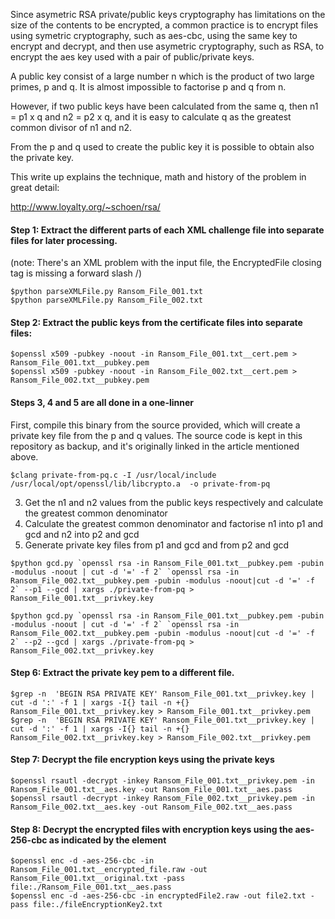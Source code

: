 Since asymetric RSA private/public keys cryptography has limitations on the size of the contents to be encrypted, a common practice is to encrypt files using symetric cryptography, such as aes-cbc, using the same key to encrypt and decrypt, and then use asymetric cryptography, such as RSA, to encrypt the aes key used with a pair of public/private keys.

A public key consist of a large number n which is the product of two large primes, p and q. It is almost impossible to factorise p and q from n. 

However, if two public keys have been calculated from the same q, then n1 = p1 x q and n2 = p2 x q, and it is easy to calculate q as the greatest common divisor of n1 and n2.

From the p and q used to create the public key it is possible to obtain also the private key.

This write up explains the technique, math and history of the problem in great detail:

http://www.loyalty.org/~schoen/rsa/

#### Step 1: Extract the different parts of each XML challenge file into separate files for later processing.

(note: There's an XML problem with the input file, the EncryptedFile closing tag is missing a forward slash /)
```
$python parseXMLFile.py Ransom_File_001.txt 
$python parseXMLFile.py Ransom_File_002.txt 
```
#### Step 2: Extract the public keys from the certificate files into separate files:
``` 
$openssl x509 -pubkey -noout -in Ransom_File_001.txt__cert.pem > Ransom_File_001.txt__pubkey.pem
$openssl x509 -pubkey -noout -in Ransom_File_002.txt__cert.pem > Ransom_File_002.txt__pubkey.pem
```

#### Steps 3, 4 and 5 are all done in a one-linner

First, compile this binary from the source provided, which will create a private key file from the p and q values. The source code is kept in this repository as backup, and it's originally linked in the article mentioned above.
```
$clang private-from-pq.c -I /usr/local/include /usr/local/opt/openssl/lib/libcrypto.a  -o private-from-pq
```
3. Get the n1 and n2 values from the public keys respectively and calculate the greatest common denominator
4. Calculate the greatest common denominator and factorise n1 into p1 and gcd and n2 into p2 and gcd
5. Generate private key files from p1 and gcd and from p2 and gcd
```
$python gcd.py `openssl rsa -in Ransom_File_001.txt__pubkey.pem -pubin -modulus -noout | cut -d '=' -f 2` `openssl rsa -in Ransom_File_002.txt__pubkey.pem -pubin -modulus -noout|cut -d '=' -f 2` --p1 --gcd | xargs ./private-from-pq > Ransom_File_001.txt__privkey.key

$python gcd.py `openssl rsa -in Ransom_File_001.txt__pubkey.pem -pubin -modulus -noout | cut -d '=' -f 2` `openssl rsa -in Ransom_File_002.txt__pubkey.pem -pubin -modulus -noout|cut -d '=' -f 2` --p2 --gcd | xargs ./private-from-pq > Ransom_File_002.txt__privkey.key
```

#### Step 6: Extract the private key pem to a different file.
```
$grep -n  'BEGIN RSA PRIVATE KEY' Ransom_File_001.txt__privkey.key | cut -d ':' -f 1 | xargs -I{} tail -n +{} Ransom_File_001.txt__privkey.key > Ransom_File_001.txt__privkey.pem
$grep -n  'BEGIN RSA PRIVATE KEY' Ransom_File_001.txt__privkey.key | cut -d ':' -f 1 | xargs -I{} tail -n +{} Ransom_File_002.txt__privkey.key > Ransom_File_002.txt__privkey.pem
```

#### Step 7: Decrypt the file encryption keys using the private keys
```
$openssl rsautl -decrypt -inkey Ransom_File_001.txt__privkey.pem -in Ransom_File_001.txt__aes.key -out Ransom_File_001.txt__aes.pass
$openssl rsautl -decrypt -inkey Ransom_File_002.txt__privkey.pem -in Ransom_File_002.txt__aes.key -out Ransom_File_002.txt__aes.pass
```
#### Step 8: Decrypt the encrypted files with encryption keys using the aes-256-cbc as indicated by the <FileEncryptionAlg> element
```
$openssl enc -d -aes-256-cbc -in Ransom_File_001.txt__encrypted_file.raw -out Ransom_File_001.txt__original.txt -pass file:./Ransom_File_001.txt__aes.pass
$openssl enc -d -aes-256-cbc -in encryptedFile2.raw -out file2.txt -pass file:./fileEncryptionKey2.txt 
```
